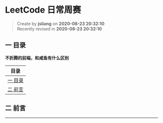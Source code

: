 LeetCode 日常周赛
===

> Create by **jsliang** on **2020-08-23 20:32:10**  
> Recently revised in **2020-08-23 20:32:10**

## 一 目录

**不折腾的前端，和咸鱼有什么区别**

| 目录 |
| --- |
| [一 目录](#chapter-one) |
| [二 前言](#chapter-two) |

## 二 前言





---

